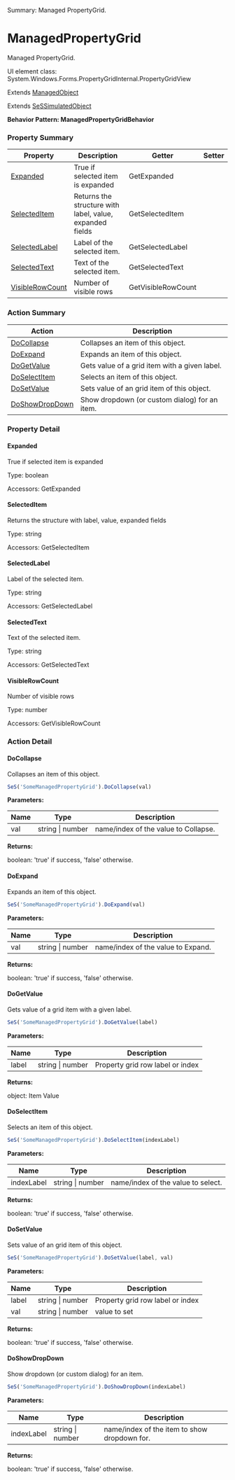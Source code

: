 Summary: Managed PropertyGrid.

# ManagedPropertyGrid

Managed PropertyGrid.
 
UI element class: System.Windows.Forms.PropertyGridInternal.PropertyGridView

Extends [ManagedObject](ManagedObject.md)

Extends [SeSSimulatedObject](SeSSimulatedObject.md)





**Behavior Pattern: ManagedPropertyGridBehavior**


<!-- ============================== property summary ========================== -->

  

### Property Summary

| **Property** | **Description** | **Getter** | **Setter** |
| ------------ | --------------- | ---------- | ---------- |
| [Expanded](#expanded) | True if selected item is expanded | GetExpanded |  |
| [SelectedItem](#selecteditem) | Returns the structure with label, value, expanded fields | GetSelectedItem |  |
| [SelectedLabel](#selectedlabel) | Label of the selected item. | GetSelectedLabel |  |
| [SelectedText](#selectedtext) | Text of the selected item. | GetSelectedText |  |
| [VisibleRowCount](#visiblerowcount) | Number of visible rows | GetVisibleRowCount |  |



  
<!-- ============================== action summary ========================== -->



### Action Summary

|  **Action** | **Description** | 
| ----------- | --------------- |
|  [DoCollapse](#docollapse) | Collapses an item of this object. |
|  [DoExpand](#doexpand) | Expands an item of this object. |
|  [DoGetValue](#dogetvalue) | Gets value of a grid item with a given label. |
|  [DoSelectItem](#doselectitem) | Selects an item of this object. |
|  [DoSetValue](#dosetvalue) | Sets value of an grid item of this object. |
|  [DoShowDropDown](#doshowdropdown) | Show dropdown (or custom dialog) for an item. |




<!-- ============================== property detail ========================== -->
  
### Property Detail
    
<a name="Expanded"></a>
#### Expanded


True if selected item is expanded

      
  
      
Type: boolean
      
      
Accessors: GetExpanded
      
    
<a name="SelectedItem"></a>
#### SelectedItem


Returns the structure with label, value, expanded fields

      
  
      
Type: string
      
      
Accessors: GetSelectedItem
      
    
<a name="SelectedLabel"></a>
#### SelectedLabel


Label of the selected item.

      
  
      
Type: string
      
      
Accessors: GetSelectedLabel
      
    
<a name="SelectedText"></a>
#### SelectedText


Text of the selected item.

      
  
      
Type: string
      
      
Accessors: GetSelectedText
      
    
<a name="VisibleRowCount"></a>
#### VisibleRowCount


Number of visible rows

      
  
      
Type: number
      
      
Accessors: GetVisibleRowCount
      
    
  
  
<!-- ============================== action detail ========================== -->
  
### Action Detail
    
<a name="DoCollapse"></a>    
#### DoCollapse

Collapses an item of this object.

```javascript
SeS('SomeManagedPropertyGrid').DoCollapse(val)
```


**Parameters:**

|  **Name** | **Type** | **Description** |
| ---------- | -------- | --------------- |
| val | string \| number |  name/index of the value to Collapse. |




**Returns:**

boolean: 'true' if success, 'false' otherwise.



<a name="see.also.managedpropertygrid.docollapse"></a>

<a name="DoExpand"></a>    
#### DoExpand

Expands an item of this object.

```javascript
SeS('SomeManagedPropertyGrid').DoExpand(val)
```


**Parameters:**

|  **Name** | **Type** | **Description** |
| ---------- | -------- | --------------- |
| val | string \| number |  name/index of the value to Expand. |




**Returns:**

boolean: 'true' if success, 'false' otherwise.



<a name="see.also.managedpropertygrid.doexpand"></a>

<a name="DoGetValue"></a>    
#### DoGetValue

Gets value of a grid item with a given label.

```javascript
SeS('SomeManagedPropertyGrid').DoGetValue(label)
```


**Parameters:**

|  **Name** | **Type** | **Description** |
| ---------- | -------- | --------------- |
| label | string \| number |  Property grid row label or index |




**Returns:**

object: Item Value



<a name="see.also.managedpropertygrid.dogetvalue"></a>

<a name="DoSelectItem"></a>    
#### DoSelectItem

Selects an item of this object.

```javascript
SeS('SomeManagedPropertyGrid').DoSelectItem(indexLabel)
```


**Parameters:**

|  **Name** | **Type** | **Description** |
| ---------- | -------- | --------------- |
| indexLabel | string \| number |  name/index of the value to select. |




**Returns:**

boolean: 'true' if success, 'false' otherwise.



<a name="see.also.managedpropertygrid.doselectitem"></a>

<a name="DoSetValue"></a>    
#### DoSetValue

Sets value of an grid item of this object.

```javascript
SeS('SomeManagedPropertyGrid').DoSetValue(label, val)
```


**Parameters:**

|  **Name** | **Type** | **Description** |
| ---------- | -------- | --------------- |
| label | string \| number |  Property grid row label or index |
| val | string \| number |  value to set |




**Returns:**

boolean: 'true' if success, 'false' otherwise.



<a name="see.also.managedpropertygrid.dosetvalue"></a>

<a name="DoShowDropDown"></a>    
#### DoShowDropDown

Show dropdown (or custom dialog) for an item.

```javascript
SeS('SomeManagedPropertyGrid').DoShowDropDown(indexLabel)
```


**Parameters:**

|  **Name** | **Type** | **Description** |
| ---------- | -------- | --------------- |
| indexLabel | string \| number |  name/index of the item to show dropdown for. |




**Returns:**

boolean: 'true' if success, 'false' otherwise.



<a name="see.also.managedpropertygrid.doshowdropdown"></a>

  

